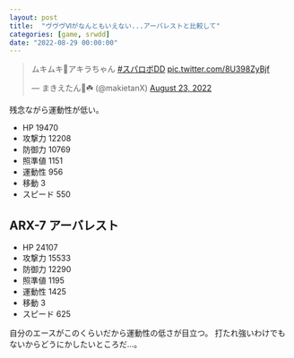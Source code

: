 ```yaml
---
layout: post
title:  "ヴヴヴⅥがなんともいえない...アーバレストと比較して"
categories: [game, srwdd]
date: "2022-08-29 00:00:00"
---
```


<blockquote class="twitter-tweet tw-align-center"><p lang="ja" dir="ltr">ムキムキ💪アキラちゃん <a href="https://twitter.com/hashtag/%E3%82%B9%E3%83%91%E3%83%AD%E3%83%9CDD?src=hash&amp;ref_src=twsrc%5Etfw">#スパロボDD</a> <a href="https://t.co/8U398ZyBjf">pic.twitter.com/8U398ZyBjf</a></p>&mdash; まきえたん🥦☘️ (@makietanX) <a href="https://twitter.com/makietanX/status/1562170678660710400?ref_src=twsrc%5Etfw">August 23, 2022</a></blockquote> <script async src="https://platform.twitter.com/widgets.js" charset="utf-8"></script>

残念ながら運動性が低い。

- HP 19470
- 攻撃力 12208
- 防御力 10769
- 照準値 1151
- 運動性 956
- 移動 3
- スピード 550

## ARX-7 アーバレスト

- HP 24107
- 攻撃力 15533
- 防御力 12290
- 照準値 1195
- 運動性 1425
- 移動 3
- スピード 625

自分のエースがこのくらいだから運動性の低さが目立つ。
打たれ強いわけでもないからどうにかしたいところだ...。
